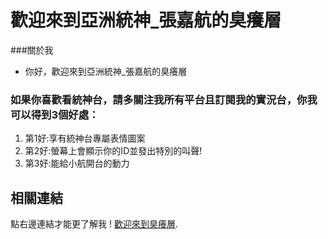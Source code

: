 # 歡迎來到亞洲統神_張嘉航的臭癢層
###關於我

* 你好，歡迎來到亞洲統神_張嘉航的臭癢層

### 如果你喜歡看統神台，請多關注我所有平台且訂閱我的實況台，你我可以得到3個好處：

1. 第1好:享有統神台專屬表情圖案
1. 第2好:螢幕上會顯示你的ID並發出特別的叫聲!
1. 第3好:能給小航開台的動力

## 相關連結
點右邊連結才能更了解我 ! [歡迎來到臭癢層](https://jastseng.github.io/).
